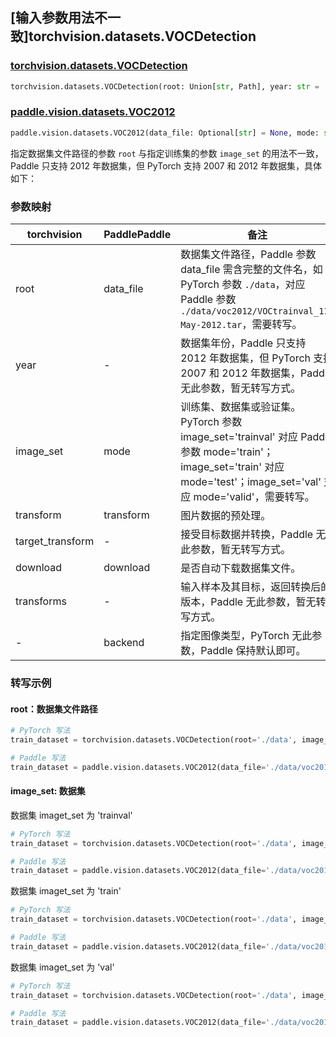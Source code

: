 ## [输入参数用法不一致]torchvision.datasets.VOCDetection

### [torchvision.datasets.VOCDetection](https://pytorch.org/vision/main/generated/torchvision.datasets.VOCDetection.html)

```python
torchvision.datasets.VOCDetection(root: Union[str, Path], year: str = '2012', image_set: str = 'train', download: bool = False, transform: Optional[Callable] = None, target_transform: Optional[Callable] = None, transforms: Optional[Callable] = None)
```

### [paddle.vision.datasets.VOC2012](https://www.paddlepaddle.org.cn/documentation/docs/zh/api/paddle/vision/datasets/VOC2012_cn.html)

```python
paddle.vision.datasets.VOC2012(data_file: Optional[str] = None, mode: str = 'train', transform: Optional[Callable] = None, download: bool = True, backend: Optional[str] = None)
```

指定数据集文件路径的参数 `root` 与指定训练集的参数 `image_set` 的用法不一致，Paddle 只支持 2012 年数据集，但 PyTorch 支持 2007 和 2012 年数据集，具体如下：

### 参数映射

| torchvision        | PaddlePaddle           | 备注                                                       |
| ---------------------- | --------------------- | ---------------------------------------------------------- |
| root                   | data_file             | 数据集文件路径，Paddle 参数 data_file 需含完整的文件名，如 PyTorch 参数 `./data`，对应 Paddle 参数 `./data/voc2012/VOCtrainval_11-May-2012.tar`，需要转写。         |
| year                   | -                     | 数据集年份，Paddle 只支持 2012 年数据集，但 PyTorch 支持 2007 和 2012 年数据集，Paddle 无此参数，暂无转写方式。  |
| image_set              | mode                  | 训练集、数据集或验证集。PyTorch 参数 image_set='trainval' 对应 Paddle 参数 mode='train'；image_set='train' 对应 mode='test'；image_set='val' 对应 mode='valid'，需要转写。 |
| transform              | transform             | 图片数据的预处理。           |
| target_transform       | -                     | 接受目标数据并转换，Paddle 无此参数，暂无转写方式。    |
| download               | download              | 是否自动下载数据集文件。 |
| transforms             | -                     | 输入样本及其目标，返回转换后的版本，Paddle 无此参数，暂无转写方式。 |
| -                      | backend               | 指定图像类型，PyTorch 无此参数，Paddle 保持默认即可。 |

### 转写示例
#### root：数据集文件路径
```python
# PyTorch 写法
train_dataset = torchvision.datasets.VOCDetection(root='./data', image_set='trainval')

# Paddle 写法
train_dataset = paddle.vision.datasets.VOC2012(data_file='./data/voc2012/VOCtrainval_11-May-2012.tar', mode='train')
```

#### image_set: 数据集
数据集 imaget_set 为 'trainval'
```python
# PyTorch 写法
train_dataset = torchvision.datasets.VOCDetection(root='./data', image_set='trainval')

# Paddle 写法
train_dataset = paddle.vision.datasets.VOC2012(data_file='./data/voc2012/VOCtrainval_11-May-2012.tar', mode='train')
```

数据集 imaget_set 为 'train'
```python
# PyTorch 写法
train_dataset = torchvision.datasets.VOCDetection(root='./data', image_set='train')

# Paddle 写法
train_dataset = paddle.vision.datasets.VOC2012(data_file='./data/voc2012/VOCtrainval_11-May-2012.tar', mode='test')
```

数据集 imaget_set 为 'val'
```python
# PyTorch 写法
train_dataset = torchvision.datasets.VOCDetection(root='./data', image_set='val')

# Paddle 写法
train_dataset = paddle.vision.datasets.VOC2012(data_file='./data/voc2012/VOCtrainval_11-May-2012.tar', mode='valid')
```
